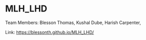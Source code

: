 # MLH_LHD

Team Members:
Blesson Thomas,
Kushal Dube,
Harish Carpenter,


Link: https://blessonth.github.io/MLH_LHD/
